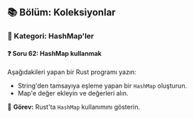 ## 📚 Bölüm: Koleksiyonlar  
### 🔹 Kategori: HashMap'ler  
#### ❓ Soru 62: HashMap kullanmak

Aşağıdakileri yapan bir Rust programı yazın:

- String'den tamsayıya eşleme yapan bir `HashMap` oluşturun.
- Map'e değer ekleyin ve değerleri alın.

🔧 **Görev:** Rust'ta `HashMap` kullanımını gösterin.
